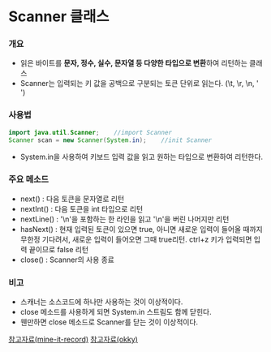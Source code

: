 # Scanner 클래스
### 개요
- 읽은 바이트를 **문자, 정수, 실수, 문자열 등 다양한 타입으로 변환**하여 리턴하는 클래스
- Scanner는 입력되는 키 값을 공백으로 구분되는 토큰 단위로 읽는다. (\t, \r, \n, ' ')
### 사용법
```java
import java.util.Scanner;    //import Scanner
Scanner scan = new Scanner(System.in);    //init Scanner
```
- System.in을 사용하여 키보드 입력 값을 읽고 원하는 타입으로 변환하여 리턴한다.
### 주요 메소드
- next() : 다음 토큰을 문자열로 리턴
- nextInt() : 다음 토큰을 int 타입으로 리턴
- nextLine() : '\n'을 포함하는 한 라인을 읽고 '\n'을 버린 나머지만 리턴
- hasNext() : 현재 입력된 토큰이 있으면 true, 아니면 새로운 입력이 들어올 때까지 무한정 기다려서, 새로운 입력이 들어오면 그때 true리턴. ctrl+z 키가 입력되면 입력 끝이므로 false 리턴
- close() : Scanner의 사용 종료
### 비고
- 스캐너는 소스코드에 하나만 사용하는 것이 이상적이다.
- close 메소드를 사용하게 되면 System.in 스트림도 함께 닫힌다.
- 웬만하면 close 메소드로 Scanner를 닫는 것이 이상적이다.

[참고자료(mine-it-record)](https://mine-it-record.tistory.com/103)
[참고자료(okky)](https://okky.kr/article/401102)
